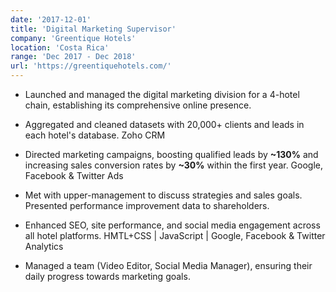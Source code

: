 ```yaml
---
date: '2017-12-01'
title: 'Digital Marketing Supervisor'
company: 'Greentique Hotels'
location: 'Costa Rica'
range: 'Dec 2017 - Dec 2018'
url: 'https://greentiquehotels.com/'
---
```


- Launched and managed the digital marketing division for a 4-hotel chain, establishing its comprehensive online presence.

- Aggregated and cleaned datasets with 20,000+ clients and leads in each hotel's database. <a>Zoho CRM</a>

- Directed marketing campaigns, boosting qualified leads by <b>~130%</b> and increasing sales conversion rates by <b>~30%</b> within the first year. <a>Google, Facebook & Twitter Ads</a>

- Met with upper-management to discuss strategies and sales goals. Presented performance improvement data to shareholders.

- Enhanced SEO, site performance, and social media engagement across all hotel platforms. <a>HMTL+CSS | JavaScript | Google, Facebook & Twitter Analytics</a>

- Managed a team (Video Editor, Social Media Manager), ensuring their daily progress towards marketing goals.
